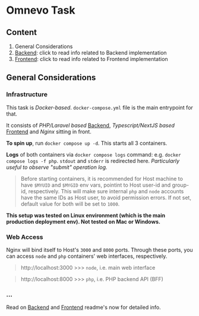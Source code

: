 # Omnevo Task

## Content

1. General Considerations
2. [Backend](./backend/README.md): click to read info related to Backend implementation
3. [Frontend](./frontend/README.md): click to read info related to Frontend implementation

## General Considerations

### Infrastructure

This task is _Docker-based_. `docker-compose.yml` file is the main entrypoint for that.

It consists of _PHP/Laravel based_ [Backend](./backend/README.md), _Typescript/NextJS based_ [Frontend](./frontend/README.md) and _Nginx_ sitting in front.

**To spin up**, run `docker compose up -d`. This starts all 3 containers.

**Logs** of both containers via `docker compose logs` command: e.g. `docker compose logs -f php`. `stdout` and `stderr` is redirected here. _Particularly useful to observe "submit" operation log._

> Before starting containers, it is recommended for Host machine to have `$MYUID` and `$MYGID` env vars, pointint to Host user-id and group-id, respectively. This will make sure internal `php` and `node` accounts have the same IDs as Host user, to avoid permission errors. If not set, default value for both will be set to `1000`.  

**This setup was tested on Linux environment (which is the main production deployment env). Not tested on Mac or Windows.**

### Web Access

Nginx will bind itself to Host's `3000` and `8000` ports. Through these ports, you can access `node` and `php` containers' web interfaces, respectively.

> http://localhost:3000 >>> `node`, i.e. main web interface

> http://localhost:8000 >>> `php`, i.e. PHP backend API (BFF)

### ...

Read on [Backend](./backend/README.md) and [Frontend](./frontend/README.md) readme's now for detailed info.
